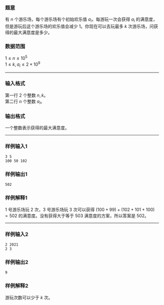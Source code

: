 ### 题意
有 $n$ 个游乐场，每个游乐场有个初始欢乐值 $a_i$，每游玩一次会获得 $a_i$ 的满意度，但是游玩后这个游乐场的欢乐值会减少 $1$。你现在可以去玩最多 $k$ 次游乐场，问获得的最大满意度是多少。
### 数据范围
$1\le n\le10^5$  
$1\le k,a_i\le2\times10^9$

---
### 输入格式
第一行 $2$ 个整数 $n,k$。  
第二行 $n$ 个整数 $a_i$。  
### 输出格式
一个整数表示获得的最大满意度。

---
### 样例输入1
```
3 5
100 50 102
```
### 样例输出1
```
502
```
### 样例解释1
$1$ 号游乐场玩 $2$ 次，$3$ 号游乐场玩 $3$ 次可以获得 $(100+99)+(102+101+100)=502$ 的满意度。没有获得大于等于 $503$ 满意度的方案，所以答案是 $502$。


---
### 样例输入2
```
2 2021
2 3
```
### 样例输出2
```
9
```
### 样例解释2
游玩次数可以少于 $k$ 次。